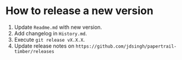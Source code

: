 # How to release a new version

1. Update `Readme.md` with new version.
2. Add changelog in `History.md`.
3. Execute `git release vX.X.X`.
4. Update release notes on `https://github.com/jdsingh/papertrail-timber/releases`